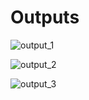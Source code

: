 <h1> Outputs </h1>


![output_1](https://user-images.githubusercontent.com/101562643/161397233-cb96fc3a-ab10-41b0-92b0-da4f7db4807e.png)

![output_2](https://user-images.githubusercontent.com/101562643/161397247-c4b6ccb7-738e-4cf7-8509-fcd056a51a11.png)

![output_3](https://user-images.githubusercontent.com/101562643/161397178-3774a909-0635-4981-93ce-358ce4a9b935.png)
